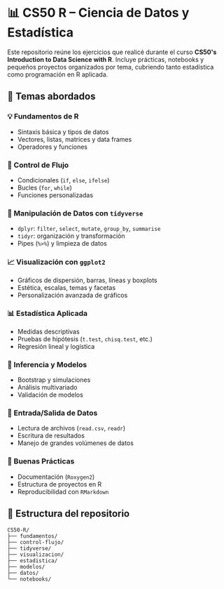 # 📊 CS50 R – Ciencia de Datos y Estadística

Este repositorio reúne los ejercicios que realicé durante el curso **CS50's Introduction to Data Science with R**. Incluye prácticas, notebooks y pequeños proyectos organizados por tema, cubriendo tanto estadística como programación en R aplicada.

## 📘 Temas abordados

### 💡 Fundamentos de R
- Sintaxis básica y tipos de datos
- Vectores, listas, matrices y data frames
- Operadores y funciones

### 🔄 Control de Flujo
- Condicionales (`if`, `else`, `ifelse`)
- Bucles (`for`, `while`)
- Funciones personalizadas

### 📁 Manipulación de Datos con `tidyverse`
- `dplyr`: `filter`, `select`, `mutate`, `group_by`, `summarise`
- `tidyr`: organización y transformación
- Pipes (`%>%`) y limpieza de datos

### 📈 Visualización con `ggplot2`
- Gráficos de dispersión, barras, líneas y boxplots
- Estética, escalas, temas y facetas
- Personalización avanzada de gráficos

### 📊 Estadística Aplicada
- Medidas descriptivas
- Pruebas de hipótesis (`t.test`, `chisq.test`, etc.)
- Regresión lineal y logística

### 🧪 Inferencia y Modelos
- Bootstrap y simulaciones
- Análisis multivariado
- Validación de modelos

### 📂 Entrada/Salida de Datos
- Lectura de archivos (`read.csv`, `readr`)
- Escritura de resultados
- Manejo de grandes volúmenes de datos

### 🧼 Buenas Prácticas
- Documentación (`Roxygen2`)
- Estructura de proyectos en R
- Reproducibilidad con `RMarkdown`

## 📁 Estructura del repositorio

```text
CS50-R/
├── fundamentos/
├── control-flujo/
├── tidyverse/
├── visualizacion/
├── estadistica/
├── modelos/
├── datos/
└── notebooks/
